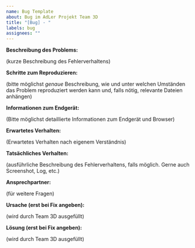 ```yaml
---
name: Bug Template
about: Bug im AdLer Projekt Team 3D
title: "[Bug] - "
labels: bug
assignees: ""
---
```


**Beschreibung des Problems:**

(kurze Beschreibung des Fehlerverhaltens)

**Schritte zum Reproduzieren:**

(bitte möglichst _genaue_ Beschreibung, wie und unter welchen Umständen das Problem reproduziert werden kann und, falls nötig, relevante Dateien anhängen)

**Informationen zum Endgerät:**

(Bitte möglichst detaillierte Informationen zum Endgerät und Browser)

**Erwartetes Verhalten:**

(Erwartetes Verhalten nach eigenem Verständnis)

**Tatsächliches Verhalten:**

(ausführliche Beschreibung des Fehlerverhaltens, falls möglich. Gerne auch Screenshot, Log, etc.)

**Ansprechpartner:**

(für weitere Fragen)

**Ursache (erst bei Fix angeben):**

(wird durch Team 3D ausgefüllt)

**Lösung (erst bei Fix angeben):**

(wird durch Team 3D ausgefüllt)
